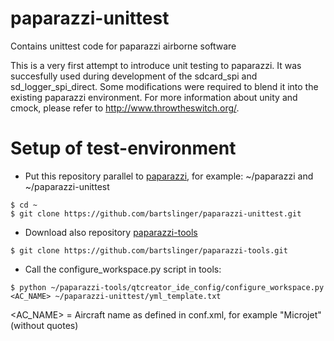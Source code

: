 # paparazzi-unittest
Contains unittest code for paparazzi airborne software

This is a very first attempt to introduce unit testing to paparazzi. It was succesfully used during development of the sdcard_spi and sd_logger_spi_direct. Some modifications were required to blend it into the existing paparazzi environment. For more information about unity and cmock, please refer to http://www.throwtheswitch.org/.

# Setup of test-environment
* Put this repository parallel to [paparazzi](https://github.com/paparazzi/paparazzi), for example: ~/paparazzi and ~/paparazzi-unittest
```
$ cd ~
$ git clone https://github.com/bartslinger/paparazzi-unittest.git
```
* Download also repository [paparazzi-tools](https://github.com/bartslinger/paparazzi-tools)
```
$ git clone https://github.com/bartslinger/paparazzi-tools.git
```
* Call the configure_workspace.py script in tools:
```
$ python ~/paparazzi-tools/qtcreator_ide_config/configure_workspace.py <AC_NAME> ~/paparazzi-unittest/yml_template.txt
```
<AC_NAME> = Aircraft name as defined in conf.xml, for example "Microjet" (without quotes)
